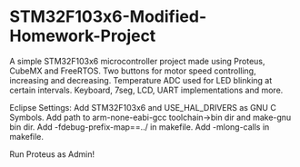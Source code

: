 # STM32F103x6-Modified-Homework-Project

A simple STM32F103x6 microcontroller project made using Proteus, CubeMX and FreeRTOS. Two buttons for motor speed controlling, increasing and decreasing. Temperature ADC used for LED blinking at certain intervals. Keyboard, 7seg, LCD, UART implementations and more.

Eclipse Settings:
Add STM32F103x6 and USE_HAL_DRIVERS as GNU C Symbols.
Add path to arm-none-eabi-gcc toolchain->bin dir and make-gnu bin dir.
Add -fdebug-prefix-map==../ in makefile.
Add -mlong-calls in makefile.

Run Proteus as Admin!
